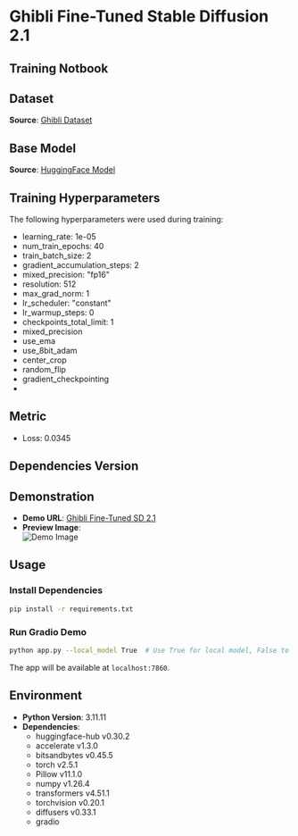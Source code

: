 # Ghibli Fine-Tuned Stable Diffusion 2.1

## Training Notbook

## Dataset
**Source**: [Ghibli Dataset](https://huggingface.co/datasets/uwunish/ghibli-dataset)

## Base Model
**Source**: [HuggingFace Model](https://huggingface.co/stabilityai/stable-diffusion-2-1-base)

## Training Hyperparameters

The following hyperparameters were used during training:

- learning_rate: 1e-05
- num_train_epochs: 40
- train_batch_size: 2
- gradient_accumulation_steps: 2
- mixed_precision: "fp16"
- resolution: 512
- max_grad_norm: 1
- lr_scheduler: "constant"
- lr_warmup_steps: 0
- checkpoints_total_limit: 1
- mixed_precision
- use_ema
- use_8bit_adam
- center_crop
- random_flip
- gradient_checkpointing
- 
## Metric
- Loss: 0.0345

## Dependencies Version

## Demonstration
- **Demo URL**: [Ghibli Fine-Tuned SD 2.1](https://huggingface.co/spaces/danhtran2mind/ghibli-fine-tuned-sd-2.1)
- **Preview Image**:  
  ![Demo Image](https://github.com/danhtran2mind/ghibli-fine-tuned-sd-2.1-repo/blob/main/visualization/demo_image.png?raw=true)


## Usage
### Install Dependencies
```bash
pip install -r requirements.txt
```

### Run Gradio Demo
```bash
python app.py --local_model True  # Use True for local model, False to download from HuggingFace
```
The app will be available at `localhost:7860`.

## Environment
- **Python Version**: 3.11.11
- **Dependencies**:
  - huggingface-hub v0.30.2
  - accelerate v1.3.0
  - bitsandbytes v0.45.5
  - torch v2.5.1
  - Pillow v11.1.0
  - numpy v1.26.4
  - transformers v4.51.1
  - torchvision v0.20.1
  - diffusers v0.33.1
  - gradio
